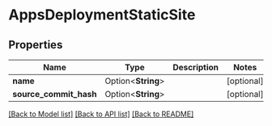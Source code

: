 # AppsDeploymentStaticSite

## Properties

Name | Type | Description | Notes
------------ | ------------- | ------------- | -------------
**name** | Option<**String**> |  | [optional]
**source_commit_hash** | Option<**String**> |  | [optional]

[[Back to Model list]](../README.md#documentation-for-models) [[Back to API list]](../README.md#documentation-for-api-endpoints) [[Back to README]](../README.md)


